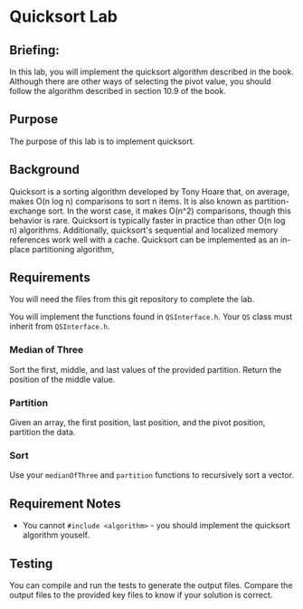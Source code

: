 # Quicksort Lab

## Briefing: 
In this lab, you will implement the quicksort algorithm described in the book. Although there are other ways of selecting the pivot value, you should follow the algorithm described in section 10.9 of the book.

## Purpose
The purpose of this lab is to implement quicksort.

## Background
Quicksort is a sorting algorithm developed by Tony Hoare that, on average, makes O(n log n) comparisons to sort n items. It is also known as partition-exchange sort. In the worst case, it makes O(n^2) comparisons, though this behavior is rare. Quicksort is typically faster in practice than other O(n log n) algorithms. Additionally, quicksort's sequential and localized memory references work well with a cache. Quicksort can be implemented as an in-place partitioning algorithm,

## Requirements
You will need the files from this git repository to complete the lab.

You will implement the functions found in `QSInterface.h`. Your `QS` class must inherit from `QSInterface.h`.

### Median of Three

Sort the first, middle, and last values of the provided partition. Return the position of the middle value.

### Partition

Given an array, the first position, last position, and the pivot position, partition the data.

### Sort

Use your `medianOfThree` and `partition` functions to recursively sort a vector. 

## Requirement Notes
* You cannot `#include <algorithm>` - you should implement the quicksort algorithm youself.

## Testing

You can compile and run the tests to generate the output files. Compare the output files to the provided key files to know if your solution is correct.
